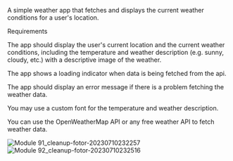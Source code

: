 A simple weather app that fetches and displays the current weather conditions for a user's location.

Requirements

The app should display the user's current location and the current weather conditions, including the temperature and weather description (e.g. sunny, cloudy, etc.) with a descriptive image of the weather.

The app shows a loading indicator when data is being fetched from the api.

The app should display an error message if there is a problem fetching the weather data.

You may use a custom font for the temperature and weather description.

You can use the OpenWeatherMap API or any free weather API to fetch weather data.


![Module 91_cleanup-fotor-20230710232257](https://github.com/IftikharSikder/Module-9-assignment/assets/101981180/d6626db3-2075-4570-ae1b-88604ad6538c)
![Module 92_cleanup-fotor-20230710232516](https://github.com/IftikharSikder/Module-9-assignment/assets/101981180/cd445aae-33b1-4eaf-a89c-06518b7348c9)


